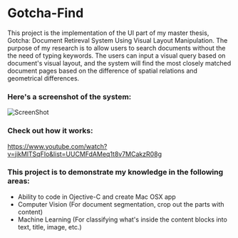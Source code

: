 Gotcha-Find
===========

This project is the implementation of the UI part of my master thesis, Gotcha: Document Retireval System Using Visual Layout Manipulation. The purpose of my research is to allow users to search documents without the the need of typing keywords. The users can input a visual query based on document's visual layout, and the system will find the most closely matched document pages based on the difference of spatial relations and geometrical differences.

### Here's a screenshot of the system:
![ScreenShot](https://dl.dropboxusercontent.com/u/10698125/for%20github/%E8%9E%A2%E5%B9%95%E5%BF%AB%E7%85%A7%202014-05-05%20%E4%B8%8B%E5%8D%8811.07.02.png)

### Check out how it works:
https://www.youtube.com/watch?v=jikMlTSqFIo&list=UUCMFdAMeq1t8v7MCakzR08g

### This project is to demonstrate my knowledge in the following areas:
* Ability to code in Ojective-C and create Mac OSX app
* Computer Vision (For document segmentation, crop out the parts with content)
* Machine Learning (For classifying what's inside the content blocks into text, title, image, etc.)
